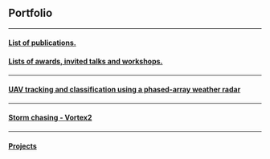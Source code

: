 ## Portfolio

---
#### [List of publications.](/publications)
#### [Lists of awards, invited talks and workshops.](/invitedtalks)
---
#### [UAV tracking and classification using a phased-array weather radar](/uavumass)
---
#### [Storm chasing - Vortex2](/vortex2)
---
#### [Projects](/sample_page)

